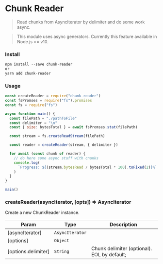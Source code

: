 # Chunk Reader

> Read chunks from AsyncIterator by delimiter and do some work async.

> This module uses async generators. Currently this feature available in Node.js >= v10.

### Install

```javascript
npm install --save chunk-reader
or
yarn add chunk-reader
```

### Usage

```javascript
const createReader = require("chunk-reader")
const fsPromses = require("fs").promises
const fs = require("fs")

async function main() {
  const filePath = "./pathToFile"
  const delimiter = "\n"
  const { size: bytesTotal } = await fsPromses.stat(filePath)

  const stream = fs.createReadStream(filePath)

  const reader = createReader(stream, { delimiter })

  for await (const chunk of reader) {
    // do here some async stuff with cnunks
    console.log(
      `Progress: ${(stream.bytesRead / bytesTotal * 100).toFixed(2)}%`,
    )
  }
}

main()
```

### createReader(asyncIterator, [opts]) ⇒ AsyncIterator

Create a new ChunkReader instance.

| Param               | Type                       | Description                                 |
| ------------------- | -------------------------- | ------------------------------------------- |
| [asyncIterator]     | <code>AsyncIterator</code> |                                             |
| [options]           | <code>Object</code>        |                                             |
| [options.delimiter] | <code>String</code>        | Chunk delimiter (optional). EOL by default; |
